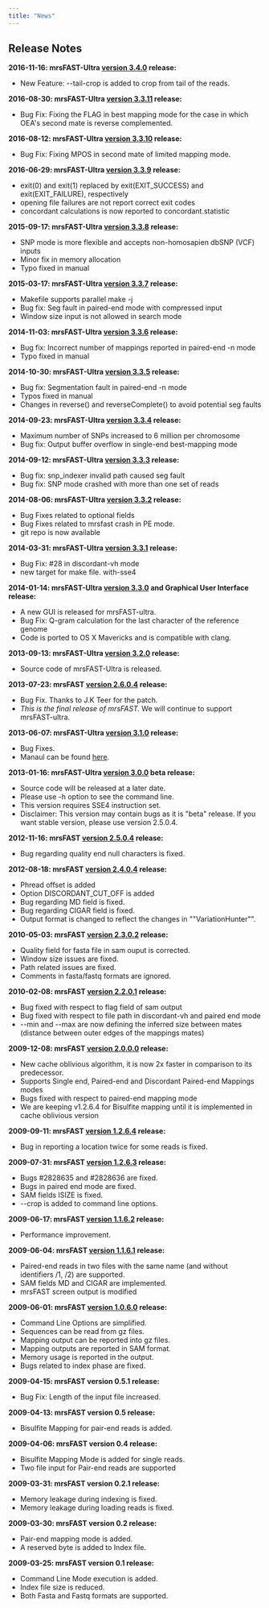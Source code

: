 ```yaml
---
title: "News"
---
```


## Release Notes

**2016-11-16: mrsFAST-Ultra [version 3.4.0](https://github.com/sfu-compbio/mrsfast/releases/tag/v3.4.0) release:**

- New Feature: --tail-crop is added to crop from tail of the reads.

**2016-08-30: mrsFAST-Ultra [version 3.3.11](https://github.com/sfu-compbio/mrsfast/releases/tag/v3.3.11) release:**

- Bug Fix: Fixing the FLAG in best mapping mode for the case in which OEA's second mate is reverse complemented.

**2016-08-12: mrsFAST-Ultra [version 3.3.10](https://github.com/sfu-compbio/mrsfast/releases/tag/v3.3.10) release:**

- Bug Fix: Fixing MPOS in second mate of limited mapping mode.

**2016-06-29: mrsFAST-Ultra [version 3.3.9](https://github.com/sfu-compbio/mrsfast/releases/tag/v3.3.9) release:**

- exit(0) and exit(1) replaced by exit(EXIT_SUCCESS) and exit(EXIT_FAILURE), respectively
- opening file failures are not report correct exit codes
- concordant calculations is now reported to concordant.statistic

**2015-09-17: mrsFAST-Ultra [version 3.3.8](https://github.com/sfu-compbio/mrsfast/releases/tag/v3.3.8) release:**

- SNP mode is more flexible and accepts non-homosapien dbSNP (VCF) inputs
- Minor fix in memory allocation
- Typo fixed in manual

**2015-03-17: mrsFAST-Ultra [version 3.3.7](https://github.com/sfu-compbio/mrsfast/releases/tag/v3.3.7) release:**

- Makefile supports parallel make -j
- Bug fix: Seg fault in paired-end mode with compressed input
- Window size input is not allowed in search mode

**2014-11-03: mrsFAST-Ultra [version 3.3.6](https://github.com/sfu-compbio/mrsfast/releases/tag/v3.3.6) release:**

-	Bug fix: Incorrect number of mappings reported in paired-end -n mode
-	Typo fixed in manual

**2014-10-30: mrsFAST-Ultra [version 3.3.5](https://github.com/sfu-compbio/mrsfast/releases/tag/v3.3.5) release:**

-	Bug fix: Segmentation fault in paired-end -n mode
-	Typos fixed in manual
-	Changes in reverse() and reverseComplete() to avoid potential seg faults

**2014-09-23: mrsFAST-Ultra [version 3.3.4](https://github.com/sfu-compbio/mrsfast/releases/tag/v3.3.4) release:**

-	Maximum number of SNPs increased to 6 million per chromosome
-	Bug fix: Output buffer overflow in single-end best-mapping mode

**2014-09-12: mrsFAST-Ultra [version 3.3.3](https://github.com/sfu-compbio/mrsfast/releases/tag/v3.3.3) release:**

-	Bug fix: snp_indexer invalid path caused seg fault
-	Bug fix: SNP mode crashed with more than one set of reads

**2014-08-06: mrsFAST-Ultra [version 3.3.2](https://github.com/sfu-compbio/mrsfast/releases/tag/v3.3.2) release:**

-	Bug Fixes related to optional fields
-	Bug Fixes related to mrsfast crash in PE mode.
-	git repo is now available
	
**2014-03-31: mrsFAST-Ultra [version 3.3.1](https://github.com/sfu-compbio/mrsfast/releases/tag/v3.3.1) release:**

-	Bug Fix: #28 in discordant-vh mode
-	new target for make file. with-sse4
	
**2014-01-14: mrsFAST-Ultra [version 3.3.0](https://github.com/sfu-compbio/mrsfast/releases/tag/v3.3.0) and Graphical User Interface release:**

-	A new GUI is released for mrsFAST-ultra.
-	Bug Fix: Q-gram calculation for the last character of the reference genome
-	Code is ported to OS X Mavericks and is compatible with clang.

**2013-09-13: mrsFAST-Ultra [version 3.2.0](https://github.com/sfu-compbio/mrsfast/releases/tag/v3.2.0) release:**

-	Source code of mrsFAST-Ultra is released.

**2013-07-23: mrsFAST [version 2.6.0.4](https://github.com/sfu-compbio/mrsfast/releases/tag/v2.6.0.4) release:**

-	Bug Fix. Thanks to J.K Teer for the patch.
- *This is the final release of mrsFAST.* We will continue to support mrsFAST-ultra.

**2013-06-07: mrsFAST-Ultra [version 3.1.0](https://github.com/sfu-compbio/mrsfast/releases/tag/v3.1.0) release:**

-	Bug Fixes.
-	Manaul can be found [here](http://github.com/sfu-compbio/mrsfast/blob/master/README.md).

**2013-01-16: mrsFAST-Ultra [version 3.0.0](https://github.com/sfu-compbio/mrsfast/releases/tag/v3.0.0) beta release:**

-	Source code will be released at a later date. 
-	Please use -h option to see the command line.
-	This version requires SSE4 instruction set.
-	Disclaimer: This version may contain bugs as it is "beta" release. If you want stable version, please use version 2.5.0.4.

**2012-11-16: mrsFAST [version 2.5.0.4](https://github.com/sfu-compbio/mrsfast/releases/tag/v2.5.0.4) release:**

-	Bug regarding quality end null characters is fixed.

**2012-08-18: mrsFAST [version 2.4.0.4](https://github.com/sfu-compbio/mrsfast/releases/tag/v2.4.0.4) release:**

-	Phread offset is added
-	Option DISCORDANT_CUT_OFF is added
-	Bug regarding MD field is fixed.
-	Bug regarding CIGAR field is fixed.
-	Output format is changed to reflect the changes in ""VariationHunter"".

**2010-05-03: mrsFAST [version 2.3.0.2](https://github.com/sfu-compbio/mrsfast/releases/tag/v2.3.0.2) release:**

-	Quality field for fasta file in sam ouput is corrected.
-	Window size issues are fixed.
-	Path related issues are fixed.
-	Comments in fasta/fastq formats are ignored.
	
**2010-02-08: mrsFAST [version 2.2.0.1](https://github.com/sfu-compbio/mrsfast/releases/tag/v2.2.0.1) release:**

-	Bug fixed with respect to flag field of sam output
-	Bug fixed with respect to file path in discordant-vh and paired end mode
-	--min and --max are now defining the inferred size between mates (distance between outer edges of the mappings mates)

**2009-12-08: mrsFAST [version 2.0.0.0](https://github.com/sfu-compbio/mrsfast/releases/tag/v2.0.0.0) release:**

-	New cache oblivious algorithm, it is now 2x faster in comparison to its predecessor.
-	Supports Single end, Paired-end and Discordant Paired-end Mappings modes
-	Bugs fixed with respect to paired-end mapping mode
-	We are keeping v1.2.6.4 for Bisulfite mapping until it is implemented in cache oblivious version

**2009-09-11: mrsFAST [version 1.2.6.4](https://github.com/sfu-compbio/mrsfast/releases/tag/v1.2.6.4) release:**

-	Bug in reporting a location twice for some reads is fixed.

**2009-07-31: mrsFAST [version 1.2.6.3](https://github.com/sfu-compbio/mrsfast/releases/tag/v1.2.6.3) release:**

-	Bugs #2828635 and #2828636 are fixed.
-	Bugs in paired end mode are fixed.
-	SAM fields ISIZE is fixed.
-	--crop is added to command line options.

**2009-06-17: mrsFAST [version 1.1.6.2](https://github.com/sfu-compbio/mrsfast/releases/tag/v1.1.6.2) release:**

- Performance improvement.

**2009-06-04: mrsFAST [version 1.1.6.1](https://github.com/sfu-compbio/mrsfast/releases/tag/v1.1.6.1) release:**

-	Paired-end reads in two files with the same name (and without identifiers /1, /2) are supported.
-	SAM fields MD and CIGAR are implemented.
-	mrsFAST screen output is modified

**2009-06-01: mrsFAST [version 1.0.6.0](https://github.com/sfu-compbio/mrsfast/releases/tag/v1.0.6.0) release:**

-	Command Line Options are simplified.
-	Sequences can be read from gz files.
-	Mapping output can be reported into gz files. 
-	Mapping outputs are reported in SAM format.
-	Memory usage is reported in the output.
-	Bugs related to index phase are fixed. 

**2009-04-15: mrsFAST version 0.5.1 release:**

-	Bug Fix: Length of the input file increased.

**2009-04-13: mrsFAST version 0.5 release:**

-	Bisulfite Mapping for pair-end reads is added.

**2009-04-06: mrsFAST version 0.4 release:**

-	Bisulfite Mapping Mode is added for single reads.
-	Two file input for Pair-end reads are supported

**2009-03-31: mrsFAST version 0.2.1 release:**

-	Memory leakage during indexing is fixed.
-	Memory leakage during loading reads is fixed.

**2009-03-30: mrsFAST version 0.2 release:**

-	Pair-end mapping mode is added.
-	A reserved byte is added to Index file.

**2009-03-25: mrsFAST version 0.1 release:**
			
-	Command Line Mode execution is added.
-	Index file size is reduced.
-	Both Fasta and Fastq formats are supported. 
